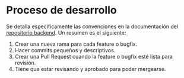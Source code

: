 # Proceso de desarrollo

Se detalla específicamente las convenciones en la documentación del [repositorio backend](https://github.com/Emiliax16/WellProject/blob/master/API/documentations/dev-process.md). Un resumen es el siguiente:

1. Crear una nueva rama para cada feature o bugfix.
2. Hacer commits pequeños y descriptivos.
3. Crear una Pull Request cuando la feature o bugfix esté lista para revisión.
4. Tiene que estar revisando y aprobado para poder mergearse.
